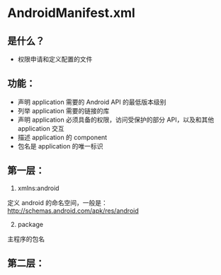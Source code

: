# AndroidManifest.xml 


## 是什么？

* 权限申请和定义配置的文件

## 功能：

* 声明 application 需要的 Android API 的最低版本级别
* 列举 application 需要的链接的库
* 声明 application 必须具备的权限，访问受保护的部分 API，以及和其他 application 交互
* 描述 application 的 component
* 包名是 application 的唯一标识


## 第一层：

1. xmlns:android

定义 android 的命名空间，一般是： http://schemas.android.com/apk/res/android

2. package

主程序的包名

## 第二层：